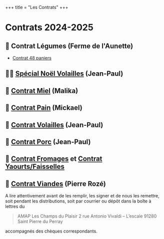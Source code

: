 +++
title = "Les Contrats"
+++

# Contrats 2024-2025

## 🍆 Contrat Légumes (Ferme de l'Aunette)
  * [Contrat 48 paniers](/contrats/Contrat_Panier_legumes_2025_v2.pdf)

## 🐔🎄 [Spécial Noël Volailles](/contrats/2024%20TARIFS%20VOLAILLES%20FETES.xlsx) (Jean-Paul)

## 🍯 [Contrat Miel](/contrats/contrat_miel_2025.docx) (Malika)
## 🥖 [Contrat Pain](/contrats/Contrat%20pain%202025%20St%20Pierre%20avec%20annexe.pdf) (Mickael)
## 🐔 [Contrat Volailles](/contrats/2025%20CONTRAT%20VOLAILLES.doc) (Jean-Paul)
## 🐷 [Contrat Porc](/contrats/2024-CONTRAT-PORC-St-Pierre-du-Perray.doc) (Jean-Paul)
## 🧀 [Contrat Fromages](/contrats/2025_contrat_fromages-chevre.pdf) et [Contrat Yaourts/Faisselles](/contrats/2025_contrat_faisselles.pdf)
## 🐂 [Contrat Viandes](/contrats/Contrat-Viande-2025.pdf) (Pierre Rozé)


A lire attentivement avant de les remplir, les signer et de nous les remettre, soit pendant les distributions, soit par courrier ou dépôt dans la boîte à lettres du

> AMAP Les Champs du Plaisir
> 2 rue Antonio Vivaldi – L’escale
> 91280 Saint Pierre du Perray

accompagnés des chèques correspondants.
